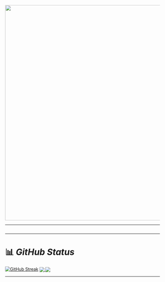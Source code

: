 
<div id="header" align="center">
  <img src="https://user-images.githubusercontent.com/108235776/193301878-33382597-6e7c-4abf-b982-9503f4922e21.gif" width="700"/>
</div>

---

<img src="https://komarev.com/ghpvc/?username=saeideh-moghaddam&style=flat-square&color=blue" alt=""/>

---

# 📊 ***GitHub Status***

[![GitHub Streak](https://streak-stats.demolab.com/?user=saeideh-moghaddam&theme=dark)](https://git.io/streak-stats)
**<a href="https://github.com/saeideh-moghaddam">
<img align="center" src="https://github-readme-stats.vercel.app/api/top-langs/?username=saeideh-moghaddam&theme=dark" />
</a>**
<a href="https://github.com/saeideh-moghaddam">
<img align="center" src="https://github-readme-stats.vercel.app/api?username=saeideh-moghaddam&theme=dark&show_icons=true&count_private=true&include_all_commits=true" /></a>



---







